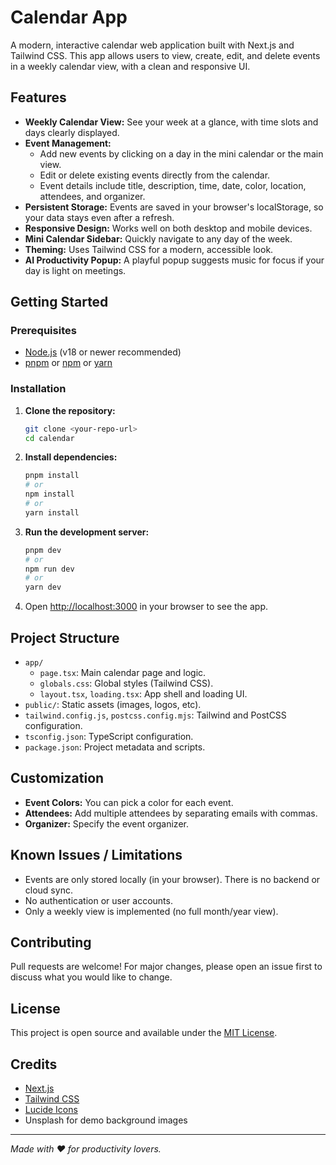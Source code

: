# Calendar App

A modern, interactive calendar web application built with Next.js and Tailwind CSS. This app allows users to view, create, edit, and delete events in a weekly calendar view, with a clean and responsive UI.

## Features

- **Weekly Calendar View:** See your week at a glance, with time slots and days clearly displayed.
- **Event Management:**
  - Add new events by clicking on a day in the mini calendar or the main view.
  - Edit or delete existing events directly from the calendar.
  - Event details include title, description, time, date, color, location, attendees, and organizer.
- **Persistent Storage:** Events are saved in your browser's localStorage, so your data stays even after a refresh.
- **Responsive Design:** Works well on both desktop and mobile devices.
- **Mini Calendar Sidebar:** Quickly navigate to any day of the week.
- **Theming:** Uses Tailwind CSS for a modern, accessible look.
- **AI Productivity Popup:** A playful popup suggests music for focus if your day is light on meetings.

## Getting Started

### Prerequisites
- [Node.js](https://nodejs.org/) (v18 or newer recommended)
- [pnpm](https://pnpm.io/) or [npm](https://www.npmjs.com/) or [yarn](https://yarnpkg.com/)

### Installation

1. **Clone the repository:**
   ```sh
   git clone <your-repo-url>
   cd calendar
   ```
2. **Install dependencies:**
   ```sh
   pnpm install
   # or
   npm install
   # or
   yarn install
   ```
3. **Run the development server:**
   ```sh
   pnpm dev
   # or
   npm run dev
   # or
   yarn dev
   ```
4. Open [http://localhost:3000](http://localhost:3000) in your browser to see the app.

## Project Structure

- `app/`
  - `page.tsx`: Main calendar page and logic.
  - `globals.css`: Global styles (Tailwind CSS).
  - `layout.tsx`, `loading.tsx`: App shell and loading UI.
- `public/`: Static assets (images, logos, etc).
- `tailwind.config.js`, `postcss.config.mjs`: Tailwind and PostCSS configuration.
- `tsconfig.json`: TypeScript configuration.
- `package.json`: Project metadata and scripts.

## Customization

- **Event Colors:** You can pick a color for each event.
- **Attendees:** Add multiple attendees by separating emails with commas.
- **Organizer:** Specify the event organizer.

## Known Issues / Limitations

- Events are only stored locally (in your browser). There is no backend or cloud sync.
- No authentication or user accounts.
- Only a weekly view is implemented (no full month/year view).

## Contributing

Pull requests are welcome! For major changes, please open an issue first to discuss what you would like to change.

## License

This project is open source and available under the [MIT License](LICENSE).

## Credits

- [Next.js](https://nextjs.org/)
- [Tailwind CSS](https://tailwindcss.com/)
- [Lucide Icons](https://lucide.dev/)
- Unsplash for demo background images

---

*Made with ❤️ for productivity lovers.*
